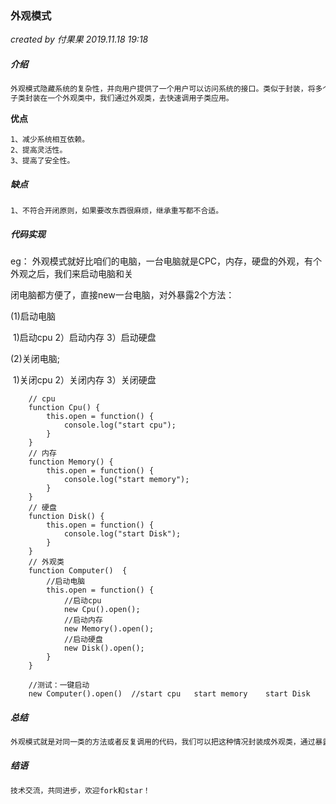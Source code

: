 ### 外观模式

*created by 付果果  2019.11.18  19:18*

##### 介绍

```javascript
外观模式隐藏系统的复杂性，并向用户提供了一个用户可以访问系统的接口。类似于封装，将多个封装好的
子类封装在一个外观类中，我们通过外观类，去快速调用子类应用。
```

**优点** 

```
1、减少系统相互依赖。 
2、提高灵活性。 
3、提高了安全性。
```

##### 缺点

```
1、不符合开闭原则，如果要改东西很麻烦，继承重写都不合适。
```

##### 代码实现

eg： 外观模式就好比咱们的电脑，一台电脑就是CPC，内存，硬盘的外观，有个外观之后，我们来启动电脑和关

闭电脑都方便了，直接new一台电脑，对外暴露2个方法：

(1)启动电脑

​	1)启动cpu        2）启动内存          3）启动硬盘

(2)关闭电脑;

​	1)关闭cpu         2）关闭内存         3）关闭硬盘

```
    // cpu    
    function Cpu() {
        this.open = function() {
            console.log("start cpu");
        }        
    }
    // 内存
    function Memory() {
        this.open = function() {
            console.log("start memory");
        } 
    }
    // 硬盘
    function Disk() {
        this.open = function() {
            console.log("start Disk");
        } 
    }
    // 外观类
    function Computer()  {
    	//启动电脑
        this.open = function() {
            //启动cpu
            new Cpu().open();
            //启动内存
            new Memory().open();
            //启动硬盘
            new Disk().open();
        }
    }

    //测试：一键启动
    new Computer().open()  //start cpu   start memory    start Disk
```

##### 总结

```javascript
外观模式就是对同一类的方法或者反复调用的代码，我们可以把这种情况封装成外观类，通过暴露外观类来快速调用内部的方法。
```

##### 结语

```javascript
技术交流，共同进步，欢迎fork和star！
```

